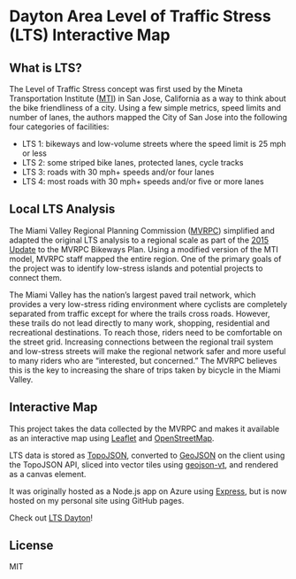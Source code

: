 # Dayton Area Level of Traffic Stress (LTS) Interactive Map

## What is LTS?

The Level of Traffic Stress concept was first used by the Mineta Transportation Institute ([MTI](http://transweb.sjsu.edu/)) in San Jose, California as a way to think about the bike friendliness of a city. Using a few simple metrics, speed limits and number of lanes, the authors mapped the City of San Jose into the following four categories of facilities:

* LTS 1: bikeways and low-volume streets where the speed limit is 25 mph or less
* LTS 2: some striped bike lanes, protected lanes, cycle tracks
* LTS 3: roads with 30 mph+ speeds and/or four lanes
* LTS 4: most roads with 30 mph+ speeds and/or five or more lanes

## Local LTS Analysis
The Miami Valley Regional Planning Commission ([MVRPC](mvrpc.org)) simplified and adapted the original LTS analysis to a regional scale as part of the [2015 Update](https://mvrpc.org/bike-plan-update) to the MVRPC Bikeways Plan.  Using a modified version of the MTI model, MVRPC staff mapped the entire region. One of the primary goals of the project was to identify low-stress islands and potential projects to connect them.

The Miami Valley has the nation’s largest paved trail network, which provides a very low-stress
riding environment where cyclists are completely separated from traffic except
for where the trails cross roads. However, these trails do not lead directly to many work,
shopping, residential and recreational destinations. To reach those, riders need to be
comfortable on the street grid. Increasing connections between the regional trail system and
low-stress streets will make the regional network safer and more useful to many riders who
are “interested, but concerned.” The MVRPC believes this is the key to increasing the share of trips
taken by bicycle in the Miami Valley.

## Interactive Map
This project takes the data collected by the MVRPC and makes it available as an interactive map using [Leaflet](http://leafletjs.com/) and [OpenStreetMap](http://www.openstreetmap.org/).

LTS data is stored as [TopoJSON](https://github.com/mbostock/topojson), converted to [GeoJSON](http://geojson.org/) on the client using the TopoJSON API,  sliced into vector tiles using [geojson-vt](https://github.com/mapbox/geojson-vt), and rendered as a canvas element.

It was originally hosted as a Node.js app on Azure using [Express](http://expressjs.com/), but is now hosted on my personal site using GitHub pages.

Check out [LTS Dayton](http://mattbanderson.com/lts-dayton/app/index.html)!

## License
MIT
